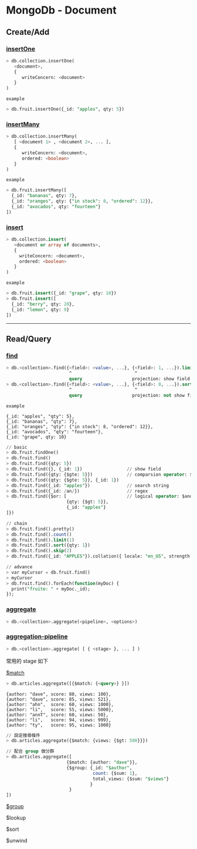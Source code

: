 # MongoDb - Document

## Create/Add

### [insertOne](https://docs.mongodb.com/manual/reference/method/db.collection.insertOne/)

```sql
> db.collection.insertOne(
   <document>,
   {
      writeConcern: <document>
   }
)
```

`example`

```sql
> db.fruit.insertOne({_id: "apples", qty: 5})
```

### [insertMany](https://docs.mongodb.com/manual/reference/method/db.collection.insertMany/)

```sql
> db.collection.insertMany(
   [ <document 1> , <document 2>, ... ],
   {
      writeConcern: <document>,
      ordered: <boolean>
   }
)
```

`example`

```sql
> db.fruit.insertMany([
  {_id: "bananas", qty: 7},
  {_id: "oranges", qty: {"in stock": 8, "ordered": 12}},
  {_id: "avocados", qty: "fourteen"}
])
```

### [insert](https://docs.mongodb.com/manual/reference/method/db.collection.insert)

```sql
> db.collection.insert(
   <document or array of documents>,
   {
     writeConcern: <document>,
     ordered: <boolean>
   }
)
```

`example`

```sql
> db.fruit.insert({_id: "grape", qty: 10})
> db.fruit.insert([
  {_id: "berry", qty: 20},
  {_id: "lemon", qty: 9}
])
```

---

## Read/Query

### [find](https://docs.mongodb.com/manual/reference/method/db.collection.find/)

```sql
> db.<collection>.find({<field>: <value>, ...}, {<field>: 1, ...}).limit(1).pretty()
                        ^                        ^
                        query                   projection: show field
> db.<collection>.find({<field>: <value>, ...}, {<field>: 0, ...}).sort(<field>: 1).pretty()
                        ^                        ^
                        query                   projection: not show field
```

`example`

```
{_id: "apples", "qty": 5},
{_id: "bananas", "qty": 7},
{_id: "oranges", "qty": {"in stock": 8, "ordered": 12}},
{_id: "avocados", "qty": "fourteen"},
{_id: "grape", qty: 10}
```

```sql
// basic
> db.fruit.findOne()
> db.fruit.find()
> db.fruit.find({qty: 5})
> db.fruit.find({}, {_id: 1})                 // show field
> db.fruit.find({qty: {$gte: 5}})             // comparsion operator: $eq, $gt, $gte, $lt, $lte, $in, $ne, $nin
> db.fruit.find({qty: {$gte: 5}}, {_id: 1})  
> db.fruit.find({_id: "apples"})              // search string
> db.fruit.find({_id: /an/})                  // regex
> db.fruit.find({$or: [                       // logical operator: $and, $not, $or, $nor
                       {qty: {$gt: 5}},
                       {_id: "apples"}
]})

// chain
> db.fruit.find().pretty()
> db.fruit.find().count()
> db.fruit.find().limit(1)
> db.fruit.find().sort({qty: 1})
> db.fruit.find().skip(2)
> db.fruit.find({_id: "APPLES"}).collation({ locale: "en_US", strength: 1 })

// advance
> var myCursor = db.fruit.find()
> myCursor
> db.fruit.find().forEach(function(myDoc) {
  print("fruite: " + myDoc._id);
});
```

### [aggregate](https://docs.mongodb.com/manual/reference/method/db.collection.aggregate/)

```sql
> db.<collection>.aggregate(<pipeline>, <options>)
```

### [aggregation-pipeline](https://docs.mongodb.com/manual/reference/operator/aggregation-pipeline/)

```sql
> db.<collection>.aggregate( [ { <stage> }, ... ] )
```

常用的 stage 如下

[$match](https://docs.mongodb.com/manual/reference/operator/aggregation/match/)

```sql
> db.articles.aggregate([{$match: {<query>} }])
```

```
{author: "dave", score: 80, views: 100},
{author: "dave", score: 85, views: 521},
{author: "ahn",  score: 60, views: 1000},
{author: "li",   score: 55, views: 5000},
{author: "annT", score: 60, views: 50},
{author: "li",   score: 94, views: 999},
{author: "ty",   score: 95, views: 1000}
```

```sql
// 設定搜尋條件
> db.articles.aggregate({$match: {views: {$gt: 500}}})

// 配合 group 做分群
> db.articles.aggregate([
                       {$match: {author: "dave"}},
                       {$group: {_id: "$author",
                                 count: {$sum: 1},
                                 total_views: {$sum: "$views"}
                                }
                        }
])
```

[$group](https://docs.mongodb.com/manual/reference/operator/aggregation/group/)

$lookup

$sort

$unwind 

